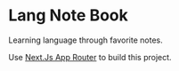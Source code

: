 # Lang Note Book

Learning language through favorite notes.

Use [Next.Js App Router](https://nextjs.org/docs/app) to build this project.
